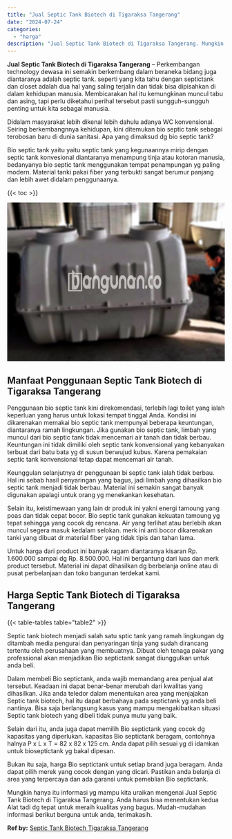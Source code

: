 ```yaml
---
title: "Jual Septic Tank Biotech di Tigaraksa Tangerang"
date: "2024-07-24"
categories: 
  - "harga"
description: "Jual Septic Tank Biotech di Tigaraksa Tangerang. Mungkin hanya itu informasi yg mampu kita uraikan mengenai Jual Septic Tank Biotech di Tigaraksa Tangerang...."
---
```


**Jual Septic Tank Biotech di Tigaraksa Tangerang** – Perkembangan technology dewasa ini semakin berkembang dalam beraneka bidang juga diantaranya adalah septic tank. seperti yang kita tahu dengan septictank dan closet adalah dua hal yang saling terjalin dan tidak bisa dipisahkan di dalam kehidupan manusia. Membicarakan hal itu kemungkinan muncul tabu dan asing, tapi perlu diketahui perihal tersebut pasti sungguh-sungguh penting untuk kita sebagai manusia.

Didalam masyarakat lebih dikenal lebih dahulu adanya WC konvensional. Seiring berkembangnnya kehidupan, kini ditemukan bio septic tank sebagai terobosan baru di dunia sanitasi. Apa yang dimaksud dg bio septic tank?

Bio septic tank yaitu yaitu septic tank yang kegunaannya mirip dengan septic tank konvesional diantaranya menampung tinja atau kotoran manusia, bedanyanya bio septic tank menggunakan tempat penampungan yg paling modern. Material tanki pakai fiber yang terbukti sangat berumur panjang dan lebih awet didalam penggunaanya.

{{< toc >}}

![Jual Septic Tank Biotech di Tigaraksa Tangerang](/images/jual-bio-septictank-33.png)

## Manfaat Penggunaan Septic Tank Biotech di Tigaraksa Tangerang

Penggunaan bio septic tank kini direkomendasi, terlebih lagi toilet yang ialah keperluan yang harus untuk lokasi tempat tinggal Anda. Kondisi ini dikarenakan memakai bio septic tank mempunyai beberapa keuntungan, diantaranya ramah lingkungan. Jika gunakan bio septic tank, limbah yang muncul dari bio septic tank tidak mencemari air tanah dan tidak berbau. Keuntungan ini tidak dimiliki oleh septic tank konvensional yang kebanyakan terbuat dari batu bata yg di susun berwujud kubus. Karena pemakaian septic tank konvensional tetap dapat mencemari air tanah.

Keunggulan selanjutnya dr penggunaan bi septic tank ialah tidak berbau. Hal ini sebab hasil penyaringan yang bagus, jadi limbah yang dihasilkan bio septic tank menjadi tidak berbau. Material ini semakin sangat banyak digunakan apalagi untuk orang yg menekankan kesehatan.

Selain itu, keistimewaan yang lain dr produk ini yakni energi tamoung yang poas dan tidak cepat bocor. Bio septic tank gunakan kekuatan tamoung yg tepat sehingga yang cocok dg rencana. Air yang terlihat atau berlebih akan muncul segera masuk kedalam selokan. merk ini anti bocor dikarenakan tanki yang dibuat dr material fiber yang tidak tipis dan tahan lama.

Untuk harga dari product ini banyak ragam diantaranya kisaran Rp. 1.600.000 sampai dg Rp. 8.500.000. Hal ini bergantung dari luas dan merk product tersebut. Material ini dapat dihasilkan dg berbelanja online atau di pusat perbelanjaan dan toko bangunan terdekat kami.

## Harga Septic Tank Biotech di Tigaraksa Tangerang

{{< table-tables table="table2" >}}

Septic tank biotech menjadi salah satu sptic tank yang ramah lingkungan dg ditambah media pengurai dan penyaringan tinja yang sudah dirancang tertentu oleh perusahaan yang membuatnya. Dibuat oleh tenaga pakar yang professional akan menjadikan Bio septictank sangat diunggulkan untuk anda beli.

Dalam membeli Bio septictank, anda wajib memandang area penjual alat tersebut. Keadaan ini dapat benar-benar merubah dari kwalitas yang dihasilkan. Jika anda teledor dalam menentukan area yang menjajakan Septic tank biotech, hal itu dapat berbahaya pada septictank yg anda beli nantinya. Bisa saja berlangsung kasus yang mampu mengakibatkan situasi Septic tank biotech yang dibeli tidak punya mutu yang baik.

Selain dari itu, anda juga dapat memilih Bio septictank yang cocok dg kapasitas yang diperlukan. kapasitas Bio septictank beragam, contohnya halnya P x L x T = 82 x 82 x 125 cm. Anda dapat pilih sesuai yg di idamkan untuk bioseptictank yg bakal dipesan.

Bukan itu saja, harga Bio septictank untuk setiap brand juga beragam. Anda dapat pilih merek yang cocok dengan yang dicari. Pastikan anda belanja di area yang terpercaya dan ada garansi untuk pemeblian Bio septictank.

Mungkin hanya itu informasi yg mampu kita uraikan mengenai Jual Septic Tank Biotech di Tigaraksa Tangerang. Anda harus bisa menentukan kedua Alat tadi dg tepat untuk meraih kualitas yang bagus. Mudah-mudahan informasi berikut berguna untuk anda, terimakasih.

**Ref by:** [Septic Tank Biotech Tigaraksa Tangerang](https://id.wikipedia.org/wiki/Septic)
